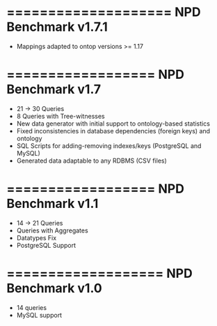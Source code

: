 ====================
NPD Benchmark v1.7.1
====================

- Mappings adapted to ontop versions >= 1.17

==================
NPD Benchmark v1.7
==================

- 21 -> 30 Queries
- 8 Queries with Tree-witnesses
- New data generator with initial support to ontology-based statistics
- Fixed inconsistencies in database dependencies (foreign keys) and ontology
- SQL Scripts for adding-removing indexes/keys (PostgreSQL and MySQL)
- Generated data adaptable to any RDBMS (CSV files)

==================
NPD Benchmark v1.1
==================
- 14 -> 21 Queries
- Queries with Aggregates
- Datatypes Fix
- PostgreSQL Support

===================
NPD Benchmark v1.0
===================

- 14 queries
- MySQL support
